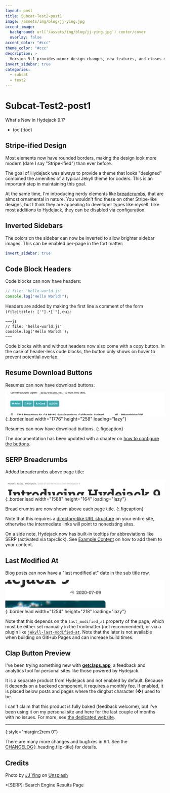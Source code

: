 ```yaml
---
layout: post
title: Subcat-Test2-post1
image: /assets/img/blog/jj-ying.jpg
accent_image:
  background: url('/assets/img/blog/jj-ying.jpg') center/cover
  overlay: false
accent_color: "#ccc"
theme_color: "#ccc"
description: >
  Version 9.1 provides minor design changes, new features, and closes multiple issues.
invert_sidebar: true
categories:
  - subcat
  - test2
---
```


# Subcat-Test2-post1

What's New in Hydejack 9.1?

- toc
  {:toc}

## Stripe-ified Design

Most elements now have rounded borders, making the design look more modern (dare I say "Stripe-ified") than ever before.

The goal of Hydejack was always to provide a theme that looks "designed" combined the amenities of a typical Jekyll theme for coders.
This is an important step in maintaining this goal.

At the same time, I'm introducing nerdy elements like [breadcrumbs](#serp-breadcrumbs), that are almost ornamental in nature.
You wouldn't find these on other Stripe-like designs, but I think they are appealing to developer types like myself.
Like most additions to Hydejack, they can be disabled via configuration.

## Inverted Sidebars

The colors on the sidebar can now be inverted to allow brighter sidebar images. This can be enabled per-page in the fort matter:

```yml
invert_sidebar: true
```

## Code Block Headers

Code blocks can now have headers:

```js
// file: 'hello-world.js'
console.log("Hello World!");
```

Headers are added by making the first line a comment of the form `(file|title): ['"].*['"]`, e.g.:

    ~~~js
    // file: 'hello-world.js'
    console.log('Hello World!');
    ~~~

Code blocks with and without headers now also come with a copy button.
In the case of header-less code blocks, the button only shows on hover to prevent potential overlap.

## Resume Download Buttons

Resumes can now have download buttons:

![Download Buttons](/assets/img/blog/9.1.0-3.png){:.border.lead width="1776" height="258" loading="lazy"}

Resumes can now have download buttons.
{:.figcaption}

The documentation has been updated with a chapter on [how to configure the buttons](/docs/basics/#downloads).

## SERP Breadcrumbs

Added breadcrumbs above page title:

![Breadcrumbs](/assets/img/blog/9.1.0-2.png){:.border.lead width="1588" height="164" loading="lazy"}

Bread crumbs are now shown above each page title.
{:.figcaption}

Note that this requires a [directory-like URL structure](https://qwtel.com/posts/software/urls-are-directories/) on your entire site,
otherwise the intermediate links will point to nonexisting sites.

On a side note, Hydejack now has built-in tooltips for abbreviations like SERP (activated via tap/click).
See [Example Content](/blog/hyde/2012-02-07-example-content/#inline-html-elements) on how to add them to your content.

## Last Modified At

Blog posts can now have a "last modified at" date in the sub title row.

![Last modified at](/assets/img/blog/9.1.0-1.png){:.border.lead width="1254" height="218" loading="lazy"}

Note that this depends on the `last_modified_at` property of the page, which must be either set manually in the frontmatter (not recommended), or via a plugin like [`jekyll-last-modified-at`](https://github.com/gjtorikian/jekyll-last-modified-at). Note that the later is not available when building on GitHub Pages and can increase build times.

## Clap Button Preview

I've been trying something new with [**getclaps.app**](https://getclaps.app/), a feedback and analytics tool for personal sites like those powered by Hydejack.

<!-- <clap-button style="--clap-button-color:var(--body-color);margin:2rem auto 3rem;width:3rem;height:3rem;font-size:smaller" nowave></clap-button> -->

It is a separate product from Hydejack and not enabled by default. Because it depends on a backend component, it requires a monthly fee.
If enabled, it is placed below posts and pages where the dingbat character (❖) used to be.

I can't claim that this product is fully baked (feedback welcome), but I've been using it on my personal site and here for the last couple of months with no issues.
For more, see [the dedicated website](https://getclaps.app/).

---

{:style="margin:2rem 0"}

There are many more changes and bugfixes in 9.1. See the [CHANGELOG](/changelog/){:.heading.flip-title} for details.

## Credits

<span>Photo by <a href="https://unsplash.com/@jjying?utm_source=unsplash&amp;utm_medium=referral&amp;utm_content=creditCopyText">JJ Ying</a> on <a href="https://unsplash.com/?utm_source=unsplash&amp;utm_medium=referral&amp;utm_content=creditCopyText">Unsplash</a></span>

\*[SERP]: Search Engine Results Page
